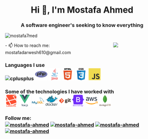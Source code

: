 <h1 align="center">Hi 👋, I'm Mostafa Ahmed</h1>
<h3 align="center">A software engineer's seeking to know everything </h3>
<p align="left"> <img src="https://komarev.com/ghpvc/?username=mostafa7med" alt="mostafa7med" /> </p>
<img align='right' src='https://github.com/Rishit-dagli/Rishit-dagli/blob/master/images/octocat-anime.gif' width='150"'>
- 📫 How to reach me: mostafadarwesh610@gmail.com

<p align="left">
<h3> Languages I use
<br>
<img src="https://devicons.github.io/devicon/devicon.git/icons/cplusplus/cplusplus-original.svg" alt="cplusplus" width="40" height="40"/> 
<img src="https://github.com/devicons/devicon/blob/master/icons/php/php-original.svg" alt="php" width="40" height="40"/>
<img src="https://github.com/devicons/devicon/blob/master/icons/java/java-original-wordmark.svg" alt="java" width="40" height="40"/> 
<img src="https://github.com/devicons/devicon/blob/master/icons/html5/html5-original-wordmark.svg" alt="html5" width="40" height="40"/> 
<img src="https://github.com/devicons/devicon/blob/master/icons/css3/css3-original-wordmark.svg" alt="css3" width="40" height="40"/>
<img src="https://github.com/devicons/devicon/blob/master/icons/javascript/javascript-original.svg" alt="js" width="40" height="40"/> 
</p>
<p align="left">
<h3> Some of the technologies I have worked with
 <br>
<img src="https://github.com/devicons/devicon/blob/master/icons/laravel/laravel-plain-wordmark.svg" alt="laravel" width="40" height="40"/> 
<img src="https://github.com/devicons/devicon/blob/master/icons/vuejs/vuejs-original-wordmark.svg" alt="vue.js" width="40" height="40"/> 
<img src="https://github.com/devicons/devicon/blob/master/icons/mysql/mysql-original-wordmark.svg" alt="mysql" width="40" height="40"/> 
<img src="https://github.com/devicons/devicon/blob/master/icons/docker/docker-original-wordmark.svg" alt="docker" width="40" height="40"/>
<img src="https://github.com/devicons/devicon/blob/master/icons/git/git-original-wordmark.svg" alt="git" width="40" height="40"/> 
<img src="https://github.com/devicons/devicon/blob/master/icons/bootstrap/bootstrap-plain-wordmark.svg" alt="bootstrap" width="40" height="40"/> 
<img src="https://github.com/devicons/devicon/blob/master/icons/amazonwebservices/amazonwebservices-original-wordmark.svg" alt="AWS" width="40" height="40"/> 
<img src="https://github.com/devicons/devicon/blob/master/icons/mongodb/mongodb-original-wordmark.svg" alt="mongoDB" width="40" height="40"/> 

</p>

<p align="center">
<h3>Follow me:
<br>
<a href="https://www.linkedin.com/in/mustafa-darwish-b10468170/" target="blank"><img align="center" src="https://cdn.jsdelivr.net/npm/simple-icons@3.0.1/icons/linkedin.svg" alt="mostafa-ahmed" height="30" width="30" /></a>
<a href="https://twitter.com/m0stafa_a7med" target="blank"><img align="center" src="https://cdn.jsdelivr.net/npm/simple-icons@3.0.1/icons/twitter.svg" alt="mostafa-ahmed" height="30" width="30" /></a>
<a href="https://www.hackerrank.com/mostafa_ahmed101" target="blank"><img align="center" src="https://cdn.jsdelivr.net/npm/simple-icons@3.0.1/icons/hackerrank.svg" alt="mostafa-ahmed" height="30" width="30" /></a>
<a href="https://www.facebook.com/m0stafa.a7med" target="blank"><img align="center" src="https://cdn.jsdelivr.net/npm/simple-icons@3.0.1/icons/facebook.svg" alt="mostafa-ahmed" height="30" width="30" /></a>

</p>

